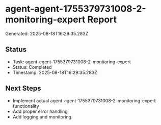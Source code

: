 # agent-agent-1755379731008-2-monitoring-expert Report

Generated: 2025-08-18T16:29:35.283Z

## Status
- Task: agent-agent-1755379731008-2-monitoring-expert
- Status: Completed
- Timestamp: 2025-08-18T16:29:35.283Z

## Next Steps
- Implement actual agent-agent-1755379731008-2-monitoring-expert functionality
- Add proper error handling
- Add logging and monitoring
